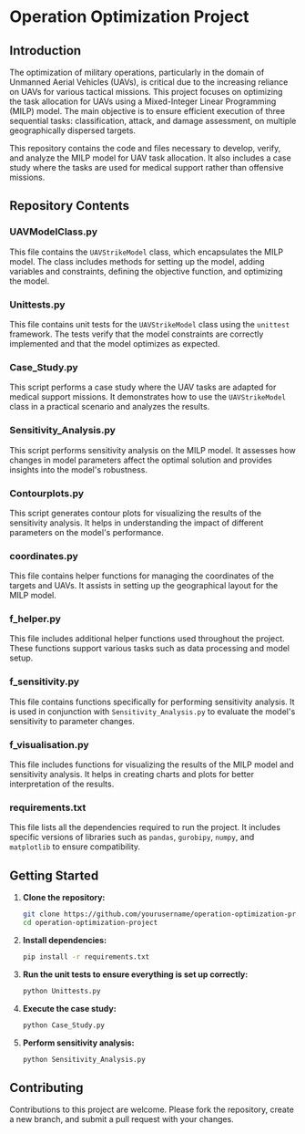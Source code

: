 # Operation Optimization Project

## Introduction

The optimization of military operations, particularly in the domain of Unmanned Aerial Vehicles (UAVs), is critical due to the increasing reliance on UAVs for various tactical missions. This project focuses on optimizing the task allocation for UAVs using a Mixed-Integer Linear Programming (MILP) model. The main objective is to ensure efficient execution of three sequential tasks: classification, attack, and damage assessment, on multiple geographically dispersed targets.

This repository contains the code and files necessary to develop, verify, and analyze the MILP model for UAV task allocation. It also includes a case study where the tasks are used for medical support rather than offensive missions.

## Repository Contents

### UAVModelClass.py
This file contains the `UAVStrikeModel` class, which encapsulates the MILP model. The class includes methods for setting up the model, adding variables and constraints, defining the objective function, and optimizing the model.

### Unittests.py
This file contains unit tests for the `UAVStrikeModel` class using the `unittest` framework. The tests verify that the model constraints are correctly implemented and that the model optimizes as expected.

### Case_Study.py
This script performs a case study where the UAV tasks are adapted for medical support missions. It demonstrates how to use the `UAVStrikeModel` class in a practical scenario and analyzes the results.

### Sensitivity_Analysis.py
This script performs sensitivity analysis on the MILP model. It assesses how changes in model parameters affect the optimal solution and provides insights into the model's robustness.

### Contourplots.py
This script generates contour plots for visualizing the results of the sensitivity analysis. It helps in understanding the impact of different parameters on the model's performance.

### coordinates.py
This file contains helper functions for managing the coordinates of the targets and UAVs. It assists in setting up the geographical layout for the MILP model.

### f_helper.py
This file includes additional helper functions used throughout the project. These functions support various tasks such as data processing and model setup.

### f_sensitivity.py
This file contains functions specifically for performing sensitivity analysis. It is used in conjunction with `Sensitivity_Analysis.py` to evaluate the model's sensitivity to parameter changes.

### f_visualisation.py
This file includes functions for visualizing the results of the MILP model and sensitivity analysis. It helps in creating charts and plots for better interpretation of the results.

### requirements.txt
This file lists all the dependencies required to run the project. It includes specific versions of libraries such as `pandas`, `gurobipy`, `numpy`, and `matplotlib` to ensure compatibility.

## Getting Started

1. **Clone the repository:**
   ```sh
   git clone https://github.com/yourusername/operation-optimization-project.git
   cd operation-optimization-project
   ```

2. **Install dependencies:**
   ```sh
   pip install -r requirements.txt
   ```

3. **Run the unit tests to ensure everything is set up correctly:**
   ```sh
   python Unittests.py
   ```

4. **Execute the case study:**
   ```sh
   python Case_Study.py
   ```

5. **Perform sensitivity analysis:**
   ```sh
   python Sensitivity_Analysis.py
   ```

## Contributing

Contributions to this project are welcome. Please fork the repository, create a new branch, and submit a pull request with your changes.
